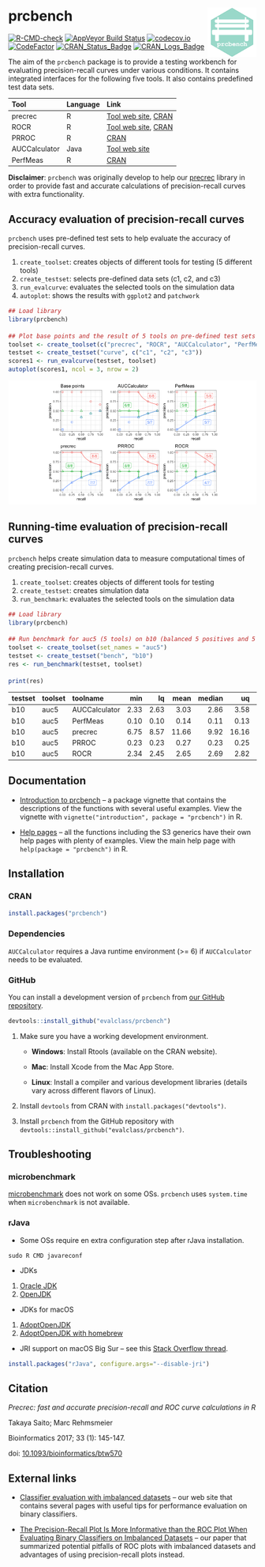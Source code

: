 
# prcbench <img src="man/figures/logo.png" align="right" alt="" width="100" />

[![R-CMD-check](https://github.com/evalclass/prcbench/actions/workflows/R-CMD-check.yaml/badge.svg)](https://github.com/evalclass/prcbench/actions/workflows/R-CMD-check.yaml)
[![AppVeyor Build
Status](https://ci.appveyor.com/api/projects/status/github/evalclass/prcbench?branch=main&svg=true)](https://ci.appveyor.com/project/takayasaito/prcbench/)
[![codecov.io](https://codecov.io/github/evalclass/prcbench/coverage.svg?branch=main)](https://codecov.io/github/evalclass/prcbench?branch=main)
[![CodeFactor](https://www.codefactor.io/repository/github/evalclass/prcbench/badge)](https://www.codefactor.io/repository/github/evalclass/prcbench/)
[![CRAN_Status_Badge](https://www.r-pkg.org/badges/version-ago/prcbench)](https://cran.r-project.org/package=prcbench)
[![CRAN_Logs_Badge](https://cranlogs.r-pkg.org/badges/grand-total/prcbench)](https://cran.r-project.org/package=prcbench)

The aim of the `prcbench` package is to provide a testing workbench for
evaluating precision-recall curves under various conditions. It contains
integrated interfaces for the following five tools. It also contains
predefined test data sets.

| Tool          | Language | Link                                                                                                      |
|:--------------|:---------|:----------------------------------------------------------------------------------------------------------|
| precrec       | R        | [Tool web site](https://evalclass.github.io/precrec/), [CRAN](https://cran.r-project.org/package=precrec) |
| ROCR          | R        | [Tool web site](https://ipa-tys.github.io/ROCR/), [CRAN](https://cran.r-project.org/package=ROCR)         |
| PRROC         | R        | [CRAN](https://cran.r-project.org/package=PRROC)                                                          |
| AUCCalculator | Java     | [Tool web site](http://mark.goadrich.com/programs/AUC/)                                                   |
| PerfMeas      | R        | [CRAN](https://cran.r-project.org/package=PerfMeas)                                                       |

**Disclaimer**: `prcbench` was originally develop to help our
[precrec](https://CRAN.R-project.org/package=precrec) library in order
to provide fast and accurate calculations of precision-recall curves
with extra functionality.

## Accuracy evaluation of precision-recall curves

`prcbench` uses pre-defined test sets to help evaluate the accuracy of
precision-recall curves.

1.  `create_toolset`: creates objects of different tools for testing (5
    different tools)
2.  `create_testset`: selects pre-defined data sets (c1, c2, and c3)
3.  `run_evalcurve`: evaluates the selected tools on the simulation data
4.  `autoplot`: shows the results with `ggplot2` and `patchwork`

``` r
## Load library
library(prcbench)

## Plot base points and the result of 5 tools on pre-defined test sets (c1, c2, and c3)
toolset <- create_toolset(c("precrec", "ROCR", "AUCCalculator", "PerfMeas", "PRROC"))
testset <- create_testset("curve", c("c1", "c2", "c3"))
scores1 <- run_evalcurve(testset, toolset)
autoplot(scores1, ncol = 3, nrow = 2)
```

![](README_files/figure-gfm/fig1-1.png)<!-- -->

## Running-time evaluation of precision-recall curves

`prcbench` helps create simulation data to measure computational times
of creating precision-recall curves.

1.  `create_toolset`: creates objects of different tools for testing
2.  `create_testset`: creates simulation data
3.  `run_benchmark`: evaluates the selected tools on the simulation data

``` r
## Load library
library(prcbench)

## Run benchmark for auc5 (5 tools) on b10 (balanced 5 positives and 5 negatives)
toolset <- create_toolset(set_names = "auc5")
testset <- create_testset("bench", "b10")
res <- run_benchmark(testset, toolset)

print(res)
```

| testset | toolset | toolname      |  min |   lq |  mean | median |    uq |   max | neval |
|:--------|:--------|:--------------|-----:|-----:|------:|-------:|------:|------:|------:|
| b10     | auc5    | AUCCalculator | 2.33 | 2.63 |  3.03 |   2.86 |  3.58 |  3.75 |     5 |
| b10     | auc5    | PerfMeas      | 0.10 | 0.10 |  0.14 |   0.11 |  0.13 |  0.25 |     5 |
| b10     | auc5    | precrec       | 6.75 | 8.57 | 11.66 |   9.92 | 16.16 | 16.91 |     5 |
| b10     | auc5    | PRROC         | 0.23 | 0.23 |  0.27 |   0.23 |  0.25 |  0.41 |     5 |
| b10     | auc5    | ROCR          | 2.34 | 2.45 |  2.65 |   2.69 |  2.82 |  2.96 |     5 |

## Documentation

-   [Introduction to
    prcbench](https://evalclass.github.io/prcbench/articles/introduction.html)
    – a package vignette that contains the descriptions of the functions
    with several useful examples. View the vignette with
    `vignette("introduction", package = "prcbench")` in R.

-   [Help pages](https://evalclass.github.io/prcbench/reference/) – all
    the functions including the S3 generics have their own help pages
    with plenty of examples. View the main help page with
    `help(package = "prcbench")` in R.

## Installation

### CRAN

``` r
install.packages("prcbench")
```

### Dependencies

`AUCCalculator` requires a Java runtime environment (\>= 6) if
`AUCCalculator` needs to be evaluated.

### GitHub

You can install a development version of `prcbench` from [our GitHub
repository](https://github.com/evalclass/prcbench).

``` r
devtools::install_github("evalclass/prcbench")
```

1.  Make sure you have a working development environment.

    -   **Windows**: Install Rtools (available on the CRAN website).

    -   **Mac**: Install Xcode from the Mac App Store.

    -   **Linux**: Install a compiler and various development libraries
        (details vary across different flavors of Linux).

2.  Install `devtools` from CRAN with `install.packages("devtools")`.

3.  Install `prcbench` from the GitHub repository with
    `devtools::install_github("evalclass/prcbench")`.

## Troubleshooting

### microbenchmark

[microbenchmark](https://cran.r-project.org/package=microbenchmark) does
not work on some OSs. `prcbench` uses `system.time` when
`microbenchmark` is not available.

### rJava

-   Some OSs require en extra configuration step after rJava
    installation.

<!-- -->

    sudo R CMD javareconf

-   JDKs

1.  [Oracle JDK](https://www.oracle.com/java/)
2.  [OpenJDK](https://openjdk.org/)

-   JDKs for macOS

1.  [AdoptOpenJDK](https://adoptopenjdk.net/)
2.  [AdoptOpenJDK with homebrew](https://formulae.brew.sh/cask/temurin)

-   JRI support on macOS Big Sur – see this [Stack Overflow
    thread](https://stackoverflow.com/questions/65278552/cannot-install-rjava-on-big-sur).

``` r
install.packages("rJava", configure.args="--disable-jri")
```

## Citation

*Precrec: fast and accurate precision-recall and ROC curve calculations
in R*

Takaya Saito; Marc Rehmsmeier

Bioinformatics 2017; 33 (1): 145-147.

doi:
[10.1093/bioinformatics/btw570](https://doi.org/10.1093/bioinformatics/btw570)

## External links

-   [Classifier evaluation with imbalanced
    datasets](https://classeval.wordpress.com/) – our web site that
    contains several pages with useful tips for performance evaluation
    on binary classifiers.

-   [The Precision-Recall Plot Is More Informative than the ROC Plot
    When Evaluating Binary Classifiers on Imbalanced
    Datasets](https://journals.plos.org/plosone/article?id=10.1371/journal.pone.0118432)
    – our paper that summarized potential pitfalls of ROC plots with
    imbalanced datasets and advantages of using precision-recall plots
    instead.
